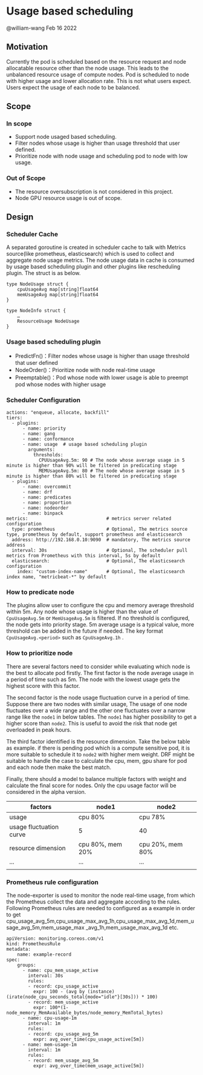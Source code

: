# Usage based scheduling
@william-wang Feb 16 2022

## Motivation
Currently the pod is scheduled based on the resource request and node allocatable resource other than the node usage. This leads to the unbalanced resource usage of compute nodes. Pod is scheduled to node with higher usage and lower allocation rate. This is not what users expect. Users expect the usage of each node to be balanced.

## Scope
### In scope
* Support node usaged based scheduling.
* Filter nodes whose usage is higher than usage threshold that user defined.
* Prioritize node with node usage and scheduling pod to node with low usage.

### Out of Scope
* The resource oversubscription is not considered in this project.
* Node GPU resource usage is out of scope.

## Design 

### Scheduler Cache
A separated goroutine is created in scheduler cache to talk with Metrics source(like prometheus, elasticsearch) which is used to collect and aggregate node usage metrics. The node usage data in cache is consumed by usage based scheduling plugin and other plugins like rescheduling plugin. The struct is as below. 
```
type NodeUsage struct {
    cpuUsageAvg map[string]float64
    memUsageAvg map[string]float64
}

type NodeInfo struct {
    …
    ResourceUsage NodeUsage
}
```

### Usage based scheduling plugin

* PredictFn()：Filter nodes whose usage is higher than usage threshold that user defined
* NodeOrder()：Prioritize node with node real-time usage
* Preemptable()：Pod whose node with lower usage is able to preempt pod whose nodes with higher usage

### Scheduler Configuration
```
actions: "enqueue, allocate, backfill"  
tiers:
  - plugins:
      - name: priority
      - name: gang
      - name: conformance
      - name: usage  # usage based scheduling plugin
        arguments:
          thresholds:
            CPUUsageAvg.5m: 90 # The node whose average usage in 5 minute is higher than 90% will be filtered in predicating stage
            MEMUsageAvg.5m: 80 # The node whose average usage in 5 minute is higher than 80% will be filtered in predicating stage
  - plugins:
      - name: overcommit
      - name: drf
      - name: predicates
      - name: proportion
      - name: nodeorder
      - name: binpack
metrics:                             # metrics server related configuration
  type: prometheus                   # Optional, The metrics source type, prometheus by default, support prometheus and elasticsearch
  address: http://192.168.0.10:9090  # mandatory, The metrics source address
  interval: 30s                      # Optional, The scheduler pull metrics from Prometheus with this interval, 5s by default
  elasticsearch:                     # Optional, The elasticsearch configuration
    index: "custom-index-name"       # Optional, The elasticsearch index name, "metricbeat-*" by default
  ```

### How to predicate node
The plugins allow user to configure the cpu and memory average threshold within 5m.
Any node whose usage is higher than the value of `CpuUsageAvg.5m` or `MemUsageAvg.5m` is filtered. If no threshold is configured, the node gets into priority stage.
5m average usage is a typical value, more threshold can be added in the future if needed. The key format `CpuUsageAvg.<period>` such as `CpuUsageAvg.1h` . 

### How to prioritize node
There are several factors need to consider while evaluating which node is the best to allocate pod firstly. The first factor is the node average usage in a period of time such as 5m. The node with the lowest usage gets the highest score with this factor. 

The second factor is the node usage fluctuation curve in a period of time.
Suppose there are two nodes with similar usage, The usage of one node fluctuates over a wide range and the other one fluctuates over a narrow range like the `node1` in below tables. The `node1` has higher possibility to get a higher score than `node2`. This is useful to avoid the risk that node get overloaded in peak hours.

The third factor identified is the resource dimension. Take the below table as example. if there is pending pod which is a compute sensitive pod, it is more suitable to schedule it to `node2` with higher mem weight. DRF might be suitable to handle the case to calculate the cpu, mem, gpu share for pod and each node then make the best match.

Finally, there should a model to balance multiple factors with weight and calculate the final score for nodes. Only the cpu usage factor will be considered in the alpha version.

| factors                   | node1           | node2            |
| ----                      | ----            | ---              |
| usage                     | cpu 80%         | cpu 78%          |
| usage fluctuation curve   | 5               | 40               |
| resource dimension        | cpu 80%, mem 20%| cpu 20%, mem 80% |
| ...                       |   ...           |    ...           |
|                           |                 |                  |


### Prometheus rule configuration
The node-exporter is used to monitor the node real-time usage, from which the Prometheus collect the data and aggregate according to the rules. Following Prometheus rules are needed to configured as a example in order to get cpu_usage_avg_5m,cpu_usage_max_avg_1h,cpu_usage_max_avg_1d,mem_usage_avg_5m,mem_usage_max _avg_1h,mem_usage_max_avg_1d etc. 
```
apiVersion: monitoring.coreos.com/v1
kind: PrometheusRule
metadata:
    name: example-record
spec:
    groups:
      - name: cpu_mem_usage_active
        interval: 30s
        rules:
        - record: cpu_usage_active
          expr: 100 - (avg by (instance) (irate(node_cpu_seconds_total{mode="idle"}[30s])) * 100)
        - record: mem_usage_active
          expr: 100*(1-node_memory_MemAvailable_bytes/node_memory_MemTotal_bytes)
      - name: cpu-usage-1m
        interval: 1m
        rules:
        - record: cpu_usage_avg_5m
          expr: avg_over_time(cpu_usage_active[5m])
      - name: mem-usage-1m
        interval: 1m
        rules:
        - record: mem_usage_avg_5m
          expr: avg_over_time(mem_usage_active[5m])
```
